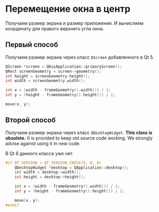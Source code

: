 # Перемещение окна в центр

Получаем размер экрана и размер приложения. И вычисляем координату для правого верхнего угла окна.

## Первый способ

Получаем размер экрана через класс `QScreen` добавленного в Qt 5.

```cpp
QScreen *screen = QGuiApplication::primaryScreen();
QRect screenGeometry = screen->geometry();
int height = screenGeometry.height();
int width = screenGeometry.width();

int x = (width - frameGeometry().width()) / 2;
int y = (height - frameGeometry().height()) / 2;

move(x, y);
```

## Второй способ

Получаем размер экрана через класс `QDesktopWidget`. **This class is obsolete.** It is provided to keep old source code working. We strongly advise against using it in new code.
 
В Qt 6 данного класса уже нет.

```cpp
#if QT_VERSION < QT_VERSION_CHECK(6, 0, 0)
    QDesktopWidget *desktop = QApplication::desktop();
    int width = desktop->width();
    int height = desktop->height();

    int x = (width - frameGeometry().width()) / 2;
    int y = (height - frameGeometry().height()) / 2;

    move(x, y);
#endif
```
